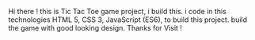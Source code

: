 Hi there !
this is Tic Tac Toe game project, i build this.
i code in this technologies HTML 5,  CSS 3,  JavaScript (ES6), to build this project.
build the game with good looking design.
Thanks for Visit !
